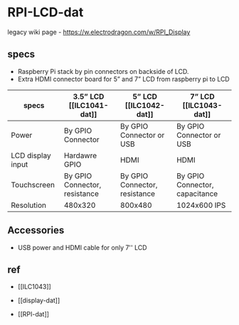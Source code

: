 # RPI-LCD-dat

legacy wiki page - https://w.electrodragon.com/w/RPI_Display


## specs

- Raspberry Pi stack by pin connectors on backside of LCD.
- Extra HDMI connector board for 5” and 7” LCD from raspberry pi to LCD

| specs             | 3.5” LCD [[ILC1041-dat]]      | 5” LCD [[ILC1042-dat]]        | 7” LCD  [[ILC1043-dat]]                       |
| ----------------- | ----------------------------- | ----------------------------- | ------------------------------ |
| Power             | By GPIO Connector             | By GPIO Connector or USB      | By GPIO Connector or USB       |
| LCD display input | Hardawre GPIO                 | HDMI                          | HDMI                           |
| Touchscreen       | By GPIO Connector, resistance | By GPIO Connector, resistance | By GPIO Connector, capacitance |
| Resolution        | 480x320                       | 800x480                       | 1024x600 IPS                   |




## Accessories 

- USB power and HDMI cable for only 7'' LCD


## ref 

- [[ILC1043]]

- [[display-dat]]

- [[RPI-dat]]